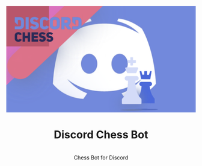 ![logo](.github/logo.png)

<h1 align="center" style="position: relative;">
<strong>Discord Chess Bot</strong>
</h1>
<br>
<div align="center" style="position: relative;">
Chess Bot for Discord
</div>
